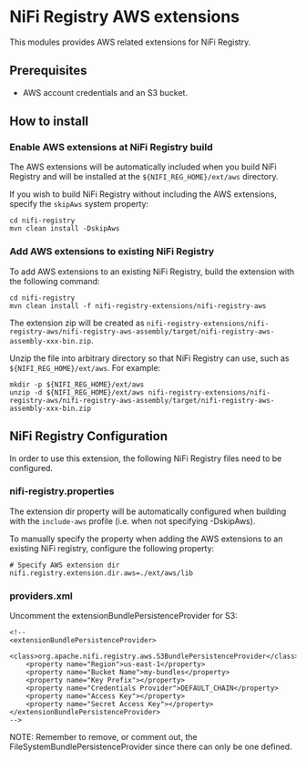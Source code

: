 <!--
  Licensed to the Apache Software Foundation (ASF) under one or more
  contributor license agreements.  See the NOTICE file distributed with
  this work for additional information regarding copyright ownership.
  The ASF licenses this file to You under the Apache License, Version 2.0
  (the "License"); you may not use this file except in compliance with
  the License.  You may obtain a copy of the License at
      http://www.apache.org/licenses/LICENSE-2.0
  Unless required by applicable law or agreed to in writing, software
  distributed under the License is distributed on an "AS IS" BASIS,
  WITHOUT WARRANTIES OR CONDITIONS OF ANY KIND, either express or implied.
  See the License for the specific language governing permissions and
  limitations under the License.
-->
# NiFi Registry AWS extensions

This modules provides AWS related extensions for NiFi Registry.

## Prerequisites

* AWS account credentials and an S3 bucket.

## How to install

### Enable AWS extensions at NiFi Registry build

The AWS extensions will be automatically included when you build NiFi Registry and will be installed at the `${NIFI_REG_HOME}/ext/aws` directory.

If you wish to build NiFi Registry without including the AWS extensions, specify the `skipAws` system property:
```
cd nifi-registry
mvn clean install -DskipAws
```

### Add AWS extensions to existing NiFi Registry

To add AWS extensions to an existing NiFi Registry, build the extension with the following command:

```
cd nifi-registry
mvn clean install -f nifi-registry-extensions/nifi-registry-aws
```

The extension zip will be created as `nifi-registry-extensions/nifi-registry-aws/nifi-registry-aws-assembly/target/nifi-registry-aws-assembly-xxx-bin.zip`.

Unzip the file into arbitrary directory so that NiFi Registry can use, such as `${NIFI_REG_HOME}/ext/aws`.
For example:

```
mkdir -p ${NIFI_REG_HOME}/ext/aws
unzip -d ${NIFI_REG_HOME}/ext/aws nifi-registry-extensions/nifi-registry-aws/nifi-registry-aws-assembly/target/nifi-registry-aws-assembly-xxx-bin.zip
```

## NiFi Registry Configuration

In order to use this extension, the following NiFi Registry files need to be configured.

### nifi-registry.properties

The extension dir property will be automatically configured when building with the `include-aws` profile (i.e. when not specifying -DskipAws).

To manually specify the property when adding the AWS extensions to an existing NiFi registry, configure the following property:
```
# Specify AWS extension dir
nifi.registry.extension.dir.aws=./ext/aws/lib
```

### providers.xml

Uncomment the extensionBundlePersistenceProvider for S3:
```
<!--
<extensionBundlePersistenceProvider>
    <class>org.apache.nifi.registry.aws.S3BundlePersistenceProvider</class>
    <property name="Region">us-east-1</property>
    <property name="Bucket Name">my-bundles</property>
    <property name="Key Prefix"></property>
    <property name="Credentials Provider">DEFAULT_CHAIN</property>
    <property name="Access Key"></property>
    <property name="Secret Access Key"></property>
</extensionBundlePersistenceProvider>
-->
```

NOTE: Remember to remove, or comment out, the FileSystemBundlePersistenceProvider since there can only be one defined.

